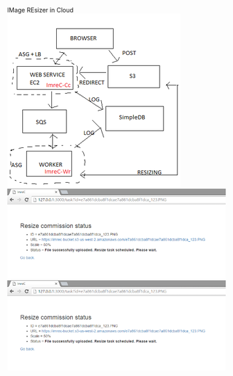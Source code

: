 IMage REsizer in Cloud  
![ImreC architecture](architecture.png?raw=true "ImreC architecture")  
![ImreC-Cc screenshot2](screenshot2.PNG?raw=true "ImreC-Cc screenshot1")  
![ImreC-Cc screenshot2](screenshot2.PNG?raw=true "ImreC-Cc screenshot2")
